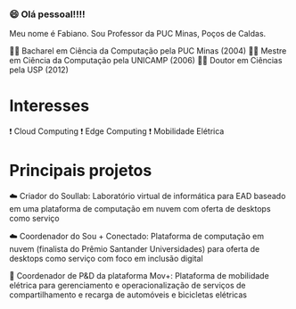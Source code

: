 ### :smile: Olá pessoal!!!! 

Meu nome é Fabiano. Sou Professor da PUC Minas, Poços de Caldas.

:man_student: Bacharel em Ciência da Computação pela PUC Minas (2004)
:man_student: Mestre em Ciência da Computação pela UNICAMP (2006)
:man_student: Doutor em Ciências pela USP (2012)

# Interesses

:exclamation: Cloud Computing
:exclamation: Edge Computing
:exclamation: Mobilidade Elétrica

# Principais projetos

:cloud: Criador do Soullab:  Laboratório virtual de informática para EAD baseado em uma plataforma de computação em nuvem com oferta de desktops como serviço

:cloud: Coordenador do Sou + Conectado: Plataforma de computação em nuvem (finalista do Prêmio Santander Universidades) para oferta de desktops como serviço com foco em inclusão digital

:car: Coordenador de P&D da plataforma Mov+: Plataforma de mobilidade elétrica para gerenciamento e operacionalização de serviços de compartilhamento e recarga de automóveis e bicicletas elétricas

